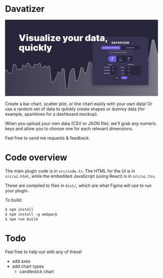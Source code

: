 # Davatizer

<img src="./cover2.png" />

Create a bar chart, scatter plot, or line chart easily with your own data! Or use a random set of data to quickly create shapes or dummy data (for example, sparklines for a dashboard mockup).

When you upload your own data (CSV or JSON file), we'll grab any numeric keys and allow you to choose one for each relevant dimensions.

Feel free to send me requests & feedback.

# Code overview

The main plugin code is in `src/code.ts`. The HTML for the UI is in
`src/ui.html`, while the embedded JavaScript (using React) is in `src/ui.tsx`.

These are compiled to files in `dist/`, which are what Figma will use to run
your plugin.

To build:

    $ npm install
    $ npm install -g webpack
    $ npm run build

# Todo

Feel free to help out with any of these!

- add axes
- add chart types
    - candlestick chart
